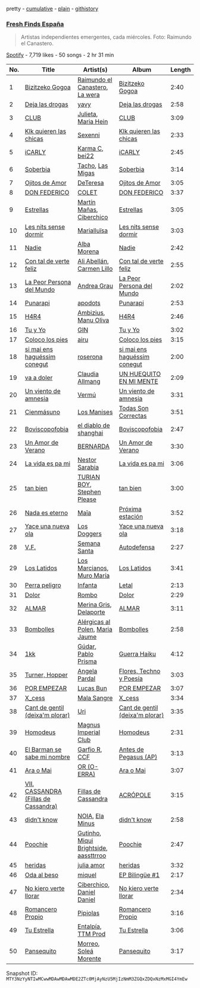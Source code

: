pretty - [cumulative](/playlists/cumulative/37i9dQZF1DWVhn3qoy98w6.md) - [plain](/playlists/plain/37i9dQZF1DWVhn3qoy98w6) - [githistory](https://github.githistory.xyz/mackorone/spotify-playlist-archive/blob/main/playlists/plain/37i9dQZF1DWVhn3qoy98w6)

### [Fresh Finds España](https://open.spotify.com/playlist/37i9dQZF1DWVhn3qoy98w6)

> Artistas independientes emergentes, cada miércoles\. Foto: Raimundo el Canastero.

[Spotify](https://open.spotify.com/user/spotify) - 7,719 likes - 50 songs - 2 hr 31 min

| No. | Title | Artist(s) | Album | Length |
|---|---|---|---|---|
| 1 | [Bizitzeko Gogoa](https://open.spotify.com/track/1jMAndNMHg2BIGclFK84gN) | [Raimundo el Canastero](https://open.spotify.com/artist/4bM1IGndmSYZmmTELpIdLh), [La wera](https://open.spotify.com/artist/0OjZRiW104TM932nnXTYES) | [Bizitzeko Gogoa](https://open.spotify.com/album/72lnPyiqu7ctikrkdGOg3k) | 2:40 |
| 2 | [Deja las drogas](https://open.spotify.com/track/1YUKIymOA5nsy4iT5dMB99) | [yavy](https://open.spotify.com/artist/4Re41ipb4pHd1WkUKusnId) | [Deja las drogas](https://open.spotify.com/album/1pfvbgaOQpvbaNKYmxeWmY) | 2:58 |
| 3 | [CLUB](https://open.spotify.com/track/2d1GlsvP1CPSztWlhX8N1Q) | [Julieta](https://open.spotify.com/artist/7DzqOghrDEW0vlJxZXaeLj), [Maria Hein](https://open.spotify.com/artist/3XROpF1yIcXOcMjDkswghI) | [CLUB](https://open.spotify.com/album/2A2sHVWNu1LsdhHMWfaWYU) | 3:09 |
| 4 | [Klk quieren las chicas](https://open.spotify.com/track/2vdgRXi7MKivSrreFwfF5x) | [Sexenni](https://open.spotify.com/artist/4u6NigaxBfdKYhDdifXSCR) | [Klk quieren las chicas](https://open.spotify.com/album/19sH0y9O4u06r0i08g28pD) | 2:33 |
| 5 | [iCARLY](https://open.spotify.com/track/13W87OmwP7zWocMDTurXzu) | [Karma C](https://open.spotify.com/artist/0o5CzIkmDyHMF4yG4CrAxh), [bei22](https://open.spotify.com/artist/4SScOjfvbRhDocCkEz7hLK) | [iCARLY](https://open.spotify.com/album/4JpfOV8c4ClICDqzUfnXGO) | 2:45 |
| 6 | [Soberbia](https://open.spotify.com/track/5VO1KXtX1YSuDmbSwVFImC) | [Tacho](https://open.spotify.com/artist/0iym7MctBjSQcYJH4kDKRp), [Las Migas](https://open.spotify.com/artist/6wWp1JO8wL9qEeVV0TRHY3) | [Soberbia](https://open.spotify.com/album/0CaPhETJziIzyzwPyhugzX) | 3:14 |
| 7 | [Ojitos de Amor](https://open.spotify.com/track/6f67VNkbxAZIOgxuuLENAO) | [DeTeresa](https://open.spotify.com/artist/31zeUTZRXGIPUzzszUm4FK) | [Ojitos de Amor](https://open.spotify.com/album/2z07dTf04En6iHa0jKg1oo) | 3:05 |
| 8 | [DON FEDERICO](https://open.spotify.com/track/0UGeznzFdHpgL8ty4W1AGX) | [COLET](https://open.spotify.com/artist/7eSD8UJ68oor2AE6LEqcIZ) | [DON FEDERICO](https://open.spotify.com/album/4KffonCwOtQz7BXymhU8k9) | 3:37 |
| 9 | [Estrellas](https://open.spotify.com/track/1YVEhbGGqufOgTH2AKFEvx) | [Martín Mañas](https://open.spotify.com/artist/7bvDLoSwAlwOA0ZmuPrqpq), [Ciberchico](https://open.spotify.com/artist/2Y6MpHfkkDuoc4x47xcdho) | [Estrellas](https://open.spotify.com/album/376fMDjCJhvv92cQyFbWWJ) | 3:05 |
| 10 | [Les nits sense dormir](https://open.spotify.com/track/6lwKT99QDqfHsmQI8gZExU) | [Marialluïsa](https://open.spotify.com/artist/57vnEmo3jRkWAigCYgNRaD) | [Les nits sense dormir](https://open.spotify.com/album/36zfUUapt4g5aMGpgjoBME) | 3:03 |
| 11 | [Nadie](https://open.spotify.com/track/393oJiQDVKtmXz7ouUIo3c) | [Alba Morena](https://open.spotify.com/artist/6wTv4tZgFHEWy8MyTaP9E5) | [Nadie](https://open.spotify.com/album/4GyVKeUYkLOl2yaPadJqRg) | 2:42 |
| 12 | [Con tal de verte feliz](https://open.spotify.com/track/0kniNs1Cx1iDXEnfnX1iRl) | [Ali Abellán](https://open.spotify.com/artist/0a18ktjMgJiky88B6D4ToL), [Carmen Lillo](https://open.spotify.com/artist/6dZ6SsLs9gLmHASDFXTqNW) | [Con tal de verte feliz](https://open.spotify.com/album/0AqEiHOPcAcRrdHec2Th6B) | 2:55 |
| 13 | [La Peor Persona del Mundo](https://open.spotify.com/track/7IETCfOLcQ6pfgRssWBnVP) | [Andrea Grau](https://open.spotify.com/artist/7D8CVuRLtrI8ce2uG1DRIS) | [La Peor Persona del Mundo](https://open.spotify.com/album/3cYQTCeNm3RDJNEhdXE8b4) | 2:02 |
| 14 | [Punarapi](https://open.spotify.com/track/5XdzTqwkyj6qlEp0HCFvQK) | [apodots](https://open.spotify.com/artist/6ib1OS2r8CwbUFtpSVBMRA) | [Punarapi](https://open.spotify.com/album/0K6P7gcHTM3HCSbPJbfvod) | 2:53 |
| 15 | [H4R4](https://open.spotify.com/track/2zdyfLOv1Es4ckf13C9DeN) | [Ambizius](https://open.spotify.com/artist/0p6FvgFSje7efWY5CPlopK), [Manu Oliva](https://open.spotify.com/artist/5VEOXoMPXBZNibIUOh7i1P) | [H4R4](https://open.spotify.com/album/4VNGulqTPLwCiWxQNmwSAV) | 2:46 |
| 16 | [Tu y Yo](https://open.spotify.com/track/6VwfbINVOhdDrjDxHikVHn) | [GIN](https://open.spotify.com/artist/2F1IyDZFiGWfHcGZMOGWGI) | [Tu y Yo](https://open.spotify.com/album/0OuOELBur5pid5THly60rU) | 3:02 |
| 17 | [Coloco los pies](https://open.spotify.com/track/6ZehTc1rtxV0wVwomEiIoc) | [airu](https://open.spotify.com/artist/47IHD6RxxZW56J4RazegM2) | [Coloco los pies](https://open.spotify.com/album/3kn0EG91PC6bOa1QX5wnee) | 3:15 |
| 18 | [si mai ens haguéssim conegut](https://open.spotify.com/track/0yqYkN8c8MBqlgpVWiiUzb) | [roserona](https://open.spotify.com/artist/50Gz3aUc4gTUXQYskqIWza) | [si mai ens haguéssim conegut](https://open.spotify.com/album/1RHAaN2DRw15zu6WNDPihO) | 2:00 |
| 19 | [va a doler](https://open.spotify.com/track/2q30dCgBiqV4jAvePxVI1h) | [Claudia Allmang](https://open.spotify.com/artist/4yhXgyV9rONKb4ywoq6UTh) | [UN HUEQUITO EN MI MENTE](https://open.spotify.com/album/2AHqLb4curifAKRzEtgENl) | 2:09 |
| 20 | [Un viento de amnesia](https://open.spotify.com/track/4GWcRyNfjTawfSSNF1nBOd) | [Vermú](https://open.spotify.com/artist/7cXnpdXUUN67Vr3niD2dAi) | [Un viento de amnesia](https://open.spotify.com/album/79e0Cbkt1dWXUWEYoSKZTN) | 3:31 |
| 21 | [Cienmásuno](https://open.spotify.com/track/5P9WjD2rH5l91AzFssHU8B) | [Los Manises](https://open.spotify.com/artist/2PcGHnMXzeRbAsAZEIGLIh) | [Todas Son Correctas](https://open.spotify.com/album/5deSxwaaBVnFHSOMaLWqaB) | 3:51 |
| 22 | [Boviscopofobia](https://open.spotify.com/track/0c0nfqSnDQIOKkNa1vZ89j) | [el diablo de shanghai](https://open.spotify.com/artist/6SOoncS0Wc2j36swbwzSWt) | [Boviscopofobia](https://open.spotify.com/album/6cBa51mAyeqPtK9zOcE3tl) | 2:47 |
| 23 | [Un Amor de Verano](https://open.spotify.com/track/3jyjPYmDQoUVlWt3eGahR4) | [BERNARDA](https://open.spotify.com/artist/4AMFwj85joZJusmm6uK6AW) | [Un Amor de Verano](https://open.spotify.com/album/2rIlDjDimIZM4U5epKlrvb) | 3:30 |
| 24 | [La vida es pa mi](https://open.spotify.com/track/4cKf3wfoGDW9r2IKYATENs) | [Nestor Sarabia](https://open.spotify.com/artist/436Js26Qvup8G3tV2cpfy0) | [La vida es pa mi](https://open.spotify.com/album/49QXh23UWUYWtK6HaLQDMw) | 3:06 |
| 25 | [tan bien](https://open.spotify.com/track/4cHGO3M61Aq70jEQDJFZrh) | [TURIAN BOY](https://open.spotify.com/artist/1eSwgui2FpnjUczhPdCuvb), [Stephen Please](https://open.spotify.com/artist/447DCydERqeJhKozfHYgNN) | [tan bien](https://open.spotify.com/album/3npOaTn3pax2hZ2zM8Or4u) | 3:00 |
| 26 | [Nada es eterno](https://open.spotify.com/track/0mcz5xlDNGRn8Fp7cAWwj9) | [Maīa](https://open.spotify.com/artist/3DcBIxPLJt5OOCsATJe4qB) | [Próxima estación](https://open.spotify.com/album/1uVWt6NELMRNxjffSbdvcd) | 3:52 |
| 27 | [Yace una nueva ola](https://open.spotify.com/track/1zDvgLIhhkm3kmuhYd6hPC) | [Los Doggers](https://open.spotify.com/artist/3v5yflIEN31Tsmxp1d1whA) | [Yace una nueva ola](https://open.spotify.com/album/5kTYaoIYByWH6NIaNLlKKQ) | 3:18 |
| 28 | [V.F.](https://open.spotify.com/track/7p7TGoiTi4VcxI2YNCCIVd) | [Semana Santa](https://open.spotify.com/artist/7qDWFPmKtI9eOxkTvJcKWW) | [Autodefensa](https://open.spotify.com/album/6LM8SOaFuRJPft7shtypMZ) | 2:27 |
| 29 | [Los Latidos](https://open.spotify.com/track/1eBVSOVGiHLozC2NEqlUWd) | [Los Marcianos](https://open.spotify.com/artist/22vPwyMSQGGxwRKounapT9), [Muro María](https://open.spotify.com/artist/5INts4xs8Jf1Rpnkd6Zd2Y) | [Los Latidos](https://open.spotify.com/album/150KeGNOJGCDar8TZjUHrA) | 3:41 |
| 30 | [Perra peligro](https://open.spotify.com/track/1p7uHvHr0KdWyL0hZrM0Vb) | [Infanta](https://open.spotify.com/artist/44NyITL7drZYoCifvi3GaZ) | [Letal](https://open.spotify.com/album/23WCr36gF1EhIbEjAMgrBv) | 2:13 |
| 31 | [Dolor](https://open.spotify.com/track/0PqYbph8OzR3tIfRhLujoM) | [Rombo](https://open.spotify.com/artist/6CV2CoWJJQafHkNVOJjqFO) | [Dolor](https://open.spotify.com/album/7nL77BoHAd8Uj9oxg7584V) | 2:29 |
| 32 | [ALMAR](https://open.spotify.com/track/5eoN9wo9oyYuQirr4FMN85) | [Merina Gris](https://open.spotify.com/artist/7MoqcWOPD6BEKF85fxvwuD), [Delaporte](https://open.spotify.com/artist/1GDip5phlxYzeZ36vnf9kJ) | [ALMAR](https://open.spotify.com/album/5AVX0SZgKFkXym7VGjIa9n) | 3:11 |
| 33 | [Bombolles](https://open.spotify.com/track/2vqu9bDotkYjhbp5Ty5bIZ) | [Alérgicas al Polen](https://open.spotify.com/artist/3r87HtM9xVejbpyVuFwrhb), [Maria Jaume](https://open.spotify.com/artist/2QYudLHQwV6MDxWpZZtMNO) | [Bombolles](https://open.spotify.com/album/0xRTNuFfOfES93Emddq2nM) | 2:58 |
| 34 | [1kk](https://open.spotify.com/track/29Dny8y9CRahklJgrK9Mgr) | [Gúdar](https://open.spotify.com/artist/3LqgCszyAUGMwBSlVO3KKM), [Pablo Prisma](https://open.spotify.com/artist/3O0O1fLVFO60ldCF7MXOwn) | [Guerra Haiku](https://open.spotify.com/album/79bqA8xP5JlFZFbI12ay4z) | 4:12 |
| 35 | [Turner, Hopper](https://open.spotify.com/track/3at9d3LxSQZnGdF2GYrduL) | [Angela Pardal](https://open.spotify.com/artist/1p97mtgetpoedgMBjOIGtw) | [Flores, Techno y Poesía](https://open.spotify.com/album/4cK9QK5VnBAM3OzpJRwHnc) | 3:03 |
| 36 | [POR EMPEZAR](https://open.spotify.com/track/4rlnLx0DfwTz7QA2jih6Rj) | [Lucas Bun](https://open.spotify.com/artist/7oXdAnN1t1cLruHJWuR7Cx) | [POR EMPEZAR](https://open.spotify.com/album/5InAJ1YTxx2sxxmDtxFGsU) | 3:07 |
| 37 | [X\_cess](https://open.spotify.com/track/4ncVhftOjbw1INzyXBVll3) | [Mala Sangre](https://open.spotify.com/artist/4ZNEFyoM6tmMuwuTGH2vbh) | [X\_cess](https://open.spotify.com/album/0y73WV8Agyax0serhJ7RWQ) | 3:34 |
| 38 | [Cant de gentil \(deixa'm plorar\)](https://open.spotify.com/track/68igYcWGXpvq7vE8YWwDVm) | [Uri](https://open.spotify.com/artist/5MVLPTiFlifkC16OkTMCw6) | [Cant de gentil \(deixa'm plorar\)](https://open.spotify.com/album/3eihduyI2FuZGmpXysmV9f) | 3:35 |
| 39 | [Homodeus](https://open.spotify.com/track/5hBtVxx4OPzcCbpfnDd84y) | [Magnus Imperial Club](https://open.spotify.com/artist/5IU1GKZfw1YMzEdV4iiViL) | [Homodeus](https://open.spotify.com/album/40i3iacqCgrdlNN9xvBVT9) | 2:31 |
| 40 | [El Barman se sabe mi nombre](https://open.spotify.com/track/1K7dQQZq7sIARAUFZAD0wW) | [Garfio R](https://open.spotify.com/artist/64Y3MkSzgDtFHWbgZXgOYY), [CCF](https://open.spotify.com/artist/7ElFpYkzIx4l7UGq0ekfKx) | [Antes de Pegasus \(AP\)](https://open.spotify.com/album/0vHej1IPS8QimTyult6OYY) | 3:13 |
| 41 | [Ara o Mai](https://open.spotify.com/track/3AiNQIKCdnxWllszatIBQb) | [OR \(O\-ERRA\)](https://open.spotify.com/artist/3rqMgw2cpWZaZP4kHtY8NO) | [Ara o Mai](https://open.spotify.com/album/1RIAUqNUzQmCJTcrJAcNiv) | 3:07 |
| 42 | [VII\. CASSANDRA \(Fillas de Cassandra\)](https://open.spotify.com/track/6zGHQG7TNhKpCuXm4OCd6Y) | [Fillas de Cassandra](https://open.spotify.com/artist/4OETSqPg52NUKHEQEroph5) | [ACRÓPOLE](https://open.spotify.com/album/1AS49iR5AXJyoTJwzgvqN2) | 3:15 |
| 43 | [didn't know](https://open.spotify.com/track/2UNwClFdYeUlJkejytviEF) | [NOIA](https://open.spotify.com/artist/7ME5Ue2P7g1BP11FRWr7LA), [Ela Minus](https://open.spotify.com/artist/4rdJkXHNrMgowlwUdQAg8T) | [didn't know](https://open.spotify.com/album/6SPcRko47zyU386oL9RqkK) | 2:58 |
| 44 | [Poochie](https://open.spotify.com/track/0hEQySUBidgfllWBdHybA6) | [Gutinho](https://open.spotify.com/artist/5xneBcnKxnlHnspytUfcyE), [Miqui Brightside](https://open.spotify.com/artist/3Ej5fhuE6M1aEsPq9L5FlQ), [aassttrroo](https://open.spotify.com/artist/3Iw8b5St5OrqPTM9OhBXRv) | [Poochie](https://open.spotify.com/album/4gsxNgwNenMLiLAoB24qpY) | 2:47 |
| 45 | [heridas](https://open.spotify.com/track/3lUw3vbDH2Pl0qkobhqeSl) | [julia amor](https://open.spotify.com/artist/7xZqz9bsl0Zxf0g3mwnc9u) | [heridas](https://open.spotify.com/album/2kA82fvECUeKRY1xYw9DtY) | 3:32 |
| 46 | [Oda al beso](https://open.spotify.com/track/7xSFf0SWZ7NSb9CWNQFUBt) | [miquel](https://open.spotify.com/artist/3VUidb50jCH78EzrGpAVyj) | [EP Bilingüe \#1](https://open.spotify.com/album/3NUynVxhiHcEscrLhAVZBH) | 2:17 |
| 47 | [No kiero verte llorar](https://open.spotify.com/track/4TVMDJZBSpsF6pBrNTPmCm) | [Ciberchico](https://open.spotify.com/artist/2Y6MpHfkkDuoc4x47xcdho), [Daniel Daniel](https://open.spotify.com/artist/63hRgCbTdP3yf4IdYZ2AID) | [No kiero verte llorar](https://open.spotify.com/album/1WWlGV8FdZB1PdDEd20gXp) | 2:34 |
| 48 | [Romancero Propio](https://open.spotify.com/track/3O1GoifSo01SPqbl1JUQgd) | [Pipiolas](https://open.spotify.com/artist/0qFTwtYUtLs9jYEXUfmEpI) | [Romancero Propio](https://open.spotify.com/album/42OoyAaRonNgqSlSDrvWRc) | 3:16 |
| 49 | [Tu Estrella](https://open.spotify.com/track/65lYImuXhcPB2QkWb3xcQb) | [Entalpía](https://open.spotify.com/artist/2ttOCwacWTfLos1qSfWZDg), [TTM Prod](https://open.spotify.com/artist/5aTHRHzjxamo4oDzfyLG2y) | [Tu Estrella](https://open.spotify.com/album/6nZBpjlsqlrzl2YdNiVbVb) | 3:06 |
| 50 | [Pansequito](https://open.spotify.com/track/1wjB84uPM55JuiBlm9j9T9) | [Morreo](https://open.spotify.com/artist/3Xp3bobA8pIQerBzo8jW8d), [Soleá Morente](https://open.spotify.com/artist/5X5UPn6eVnwfYcujIQpcfu) | [Pansequito](https://open.spotify.com/album/2OYFKPnrFZdZczJAuENE61) | 3:17 |

Snapshot ID: `MTY3NzYyNTIwMCwwMDAwMDAwMDE2ZTc0MjAyNzU5MjIzNmM3ZGQxZDQxNzMxMGI4YmEw`

